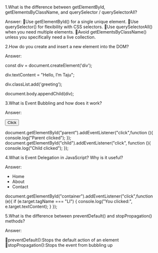 1.What is the difference between getElementById, getElementsByClassName, and querySelector / querySelectorAll?

Answer:
Use getElementById() for a single unique element.
Use querySelector() for flexibility with CSS selectors.
Use querySelectorAll() when you need multiple elements.
Avoid getElementsByClassName() unless you specifically need a live collection.




2.How do you create and insert a new element into the DOM?

Answer:

const div = document.createElement('div');

div.textContent = "Hello, I’m Taju";

div.classList.add('greeting');

document.body.appendChild(div);





3.What is Event Bubbling and how does it work?

Answer:

<div id="parent">
  <button id="child">Click</button>
</div>

document.getElementById("parent").addEventListener("click",function (){
  console.log("Parent clicked");
});
document.getElementById("child").addEventListener("click", function (){
  console.log("Child clicked");
});






4.What is Event Delegation in JavaScript? Why is it useful?

Answer:

<ul id="container">
  <li>Home</li>
  <li>About</li>
  <li>Contact</li>
</ul>
document.getElementById("container").addEventListener("click",function (e){
  if (e.target.tagName === "LI") {
    console.log("You clicked:", e.target.textContent);
  }
});





5.What is the difference between preventDefault() and stopPropagation() methods?

 Answer:

preventDefault():Stops the default action of an element
stopPropagation():Stops the event from bubbling up




